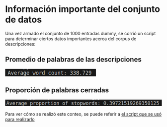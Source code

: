 # Información importante del conjunto de datos

Una vez armado el conjunto de 1000 entradas dummy, se corrió un script para determinar ciertos datos importantes acerca del corpus de descripciones:

## Promedio de palabras de las descripciones

![Word count](./readme_images/average_word_count.png "Average word count")

## Proporción de palabras cerradas

![Stopword proportion](./readme_images/stopword_proportion.png "Stopword proportion")

Para ver cómo se realizó este conteo, se puede referir a [el script que se usó para realizarlo](stopwordCount.py)
